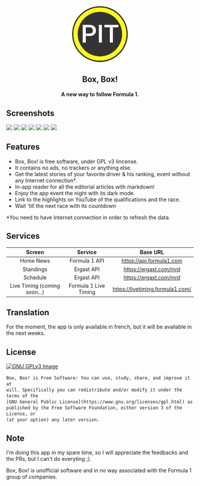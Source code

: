 <p align="center"><a href="https://newpipe.net"><img src="assets/images/icon.png" width="150"></a></p> 
<h2 align="center"><b>Box, Box!</b></h2>
<h4 align="center">A new way to follow Formula 1.</h4>


## Screenshots

[<img src="https://user-images.githubusercontent.com/92821484/175258967-7f6fb601-d721-453a-a2a9-b50b4b9d32b6.png" width=235>](https://user-images.githubusercontent.com/92821484/175258967-7f6fb601-d721-453a-a2a9-b50b4b9d32b6.png)
[<img src="https://user-images.githubusercontent.com/92821484/175259064-e1f25066-d742-4621-946e-5a321c418383.png" width=235>](https://user-images.githubusercontent.com/92821484/175259064-e1f25066-d742-4621-946e-5a321c418383.png)
[<img src="https://user-images.githubusercontent.com/92821484/175259015-f90daefb-0543-4776-8a02-c56fc6cb9493.png" width=235>](https://user-images.githubusercontent.com/92821484/175259015-f90daefb-0543-4776-8a02-c56fc6cb9493.png)
[<img src="https://user-images.githubusercontent.com/92821484/175259027-49fe393f-84eb-4d59-b939-b70c79721783.png" width=235>](https://user-images.githubusercontent.com/92821484/175259027-49fe393f-84eb-4d59-b939-b70c79721783.png)
[<img src="https://user-images.githubusercontent.com/92821484/175259052-acba24ce-bf7e-4650-b2cc-be0c0cbc1609.png" width=235>](https://user-images.githubusercontent.com/92821484/175259052-acba24ce-bf7e-4650-b2cc-be0c0cbc1609.png)
[<img src="https://user-images.githubusercontent.com/92821484/175259098-dac4ea80-394d-41a3-9bd7-62240ad10bba.png" width=235>](https://user-images.githubusercontent.com/92821484/175259098-dac4ea80-394d-41a3-9bd7-62240ad10bba.png)
[<img src="https://user-images.githubusercontent.com/92821484/175260688-5a3ff97d-35d3-4a69-aa89-9faf188e6e76.png" width=235>](https://user-images.githubusercontent.com/92821484/175260688-5a3ff97d-35d3-4a69-aa89-9faf188e6e76.png)

## Features

- Box, Box! is free software, under GPL v3 lincense.
- It contains no ads, no trackers or anything else.
- Get the latest stories of your favorite driver & his ranking, event without any Internet connection*.
- In-app reader for all the editorial articles with markdown!
- Enjoy the app event the night with its dark mode.
- Link to the highlights on YouTube of the qualifications and the race.
- Wait 'till the next race with its countdown

*You need to have Internet connection in order to refresh the data.

## Services
| Screen  | Service          | Base URL |
| :---------------: |:---------------:| :---------------:|
| Home News  | Formula 1 API |  https://api.formula1.com |
| Standings  | Ergast API |  https://ergast.com/mrd |
| Schedule  |  Ergast API |  https://ergast.com/mrd |
| Live Timing (coming soon...)  |  Formula 1 Live Timing |  https://livetiming.formula1.com/ |

## Translation
For the moment, the app is only available in french, but it will be available in the next weeks.

## License
[![GNU GPLv3 Image](https://www.gnu.org/graphics/gplv3-127x51.png)](https://www.gnu.org/licenses/gpl-3.0.en.html)  

```
Box, Box! is Free Software: You can use, study, share, and improve it at
will. Specifically you can redistribute and/or modify it under the terms of the
[GNU General Public License](https://www.gnu.org/licenses/gpl.html) as
published by the Free Software Foundation, either version 3 of the License, or
(at your option) any later version.
```

## Note
I'm doing this app in my spare time, so I will appreciate the feedbacks and the PRs, but I can't do everyting ;).

Box, Box! is unofficial software and in no way associated with the Formula 1 group of companies.

